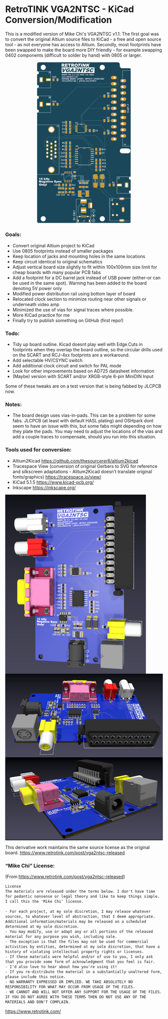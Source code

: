 # RetroTINK VGA2NTSC - KiCad Conversion/Modification

This is a modified version of Mike Chi's VGA2NTSC v1.1.
The first goal was to convert the original Altium source files to KiCad - a free and open source tool - as not everyone has access to Altium. Secondly, most footprints have been swapped to make the board more DIY friendly - for example swapping 0402 components (difficult to solder by hand) with 0805 or larger.

<p align="center">
  <img width="300" src="Images/VGA2NTSCv11-jnftech-20200420 top.svg">
</p>


### Goals:
- Convert original Altium project to KiCad
- Use 0805 footprints instead of smaller packages
- Keep location of jacks and mounting holes in the same locations
- Keep circuit identical to original schematics
- Adjust vertical board size slightly to fit within 100x100mm size limit for cheap boards with many popular PCB fabs
- Add a footprint for a DC barrel jack instead of USB power (either-or can be used in the same spot). Warning has been added to the board denoting 5V power only
- Modified power distribution rail using bottom layer of board
- Relocated clock section to minimize routing near other signals or underneath video amp
- Minimized the use of vias for signal traces where possible.
- More KiCad practice for me
- Finally try to publish something on GitHub (first repo!)

### Todo:
- Tidy up board outline. Kicad doesnt play well with Edge.Cuts in footprints when they overlap the board outline, so the circular drills used on the SCART and RCJ-4xx footprints are a workaround.
- Add selectable HV/CSYNC switch
- Add additional clock circuit and switch for PAL mode
- Look for other improvements based on AD725 datasheet information
- (Maybe) version with SCART and/or XRGB-style 8-pin MiniDIN Input  
  
Some of these tweaks are on a test version that is being fabbed by JLCPCB now.

### Notes:
- The board design uses vias-in-pads. This can be a problem for some fabs. JLCPCB (at least with default HASL plating) and OSHpark dont seem to have an issue with this, but some fabs might depending on how they plate the pads. You may need to adjust the locations of the vias and add a couple traces to compensate, should you run into this situation.

### Tools used for conversion:
- Altium2Kicad https://github.com/thesourcerer8/altium2kicad
- Tracespace View (conversion of original Gerbers to SVG for reference and silkscreen adaptations - Alitum2Kicad doesn’t translate original fonts/graphics) https://tracespace.io/view/
- KiCad 5.1.5 https://www.kicad-pcb.org/
- Inkscape https://inkscape.org/

<img align="center" src="Images/smVGA2NTSCv11-jnftech-20200420%20Top.jpg">
<img align="center" src="Images/smVGA2NTSCv11-jnftech-20200420%20Side.jpg">
<img align="center" src="Images/smVGA2NTSCv11-jnftech-20200420%20Side%202.jpg">

This derivative work maintains the same source license as the original board.
https://www.retrotink.com/post/vga2ntsc-released

### “Mike Chi” License:
(From https://www.retrotink.com/post/vga2ntsc-released)

```
License
The materials are released under the terms below. I don't have time for pedantic nonsense or legal theory and like to keep things simple. I call this the 'Mike Chi' license.

- For each project, at my sole discretion, I may release whatever sources, to whatever level of abstraction, that I deem appropriate. Additional information/materials may be released on a scheduled determined at my sole discretion.
- You may modify, use or adapt any or all portions of the released material for any purpose you wish, including sale.
- The exception is that the files may not be used for commercial activities by entities, determined at my sole discretion, that have a history of violating intellectual property rights or licenses.
- If these materials were helpful and/or of use to you, I only ask that you provide some form of acknowledgment that you feel is fair.
- I'd also love to hear about how you're using it!
- If you re-distribute the material in a substantially unaltered form, please include this notice.
- NO WARRANTY EXPRESSED OR IMPLIED. WE TAKE ABSOLUTELY NO RESPONSIBILITY FOR WHAT MAY OCCUR FROM USAGE OF THE FILES.
- WE CANNOT AND WILL NOT OFFER ANY SUPPORT FOR THE USAGE OF THE FILES. IF YOU DO NOT AGREE WITH THESE TERMS THEN DO NOT USE ANY OF THE MATERIALS AND DON'T COMPLAIN.
```

https://www.retrotink.com/

